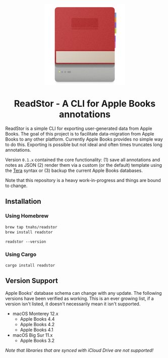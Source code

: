 <p align="center"><img src="./extra/logo/logo-256.png"></p>
<h1 align="center">ReadStor - A CLI for Apple Books annotations</h1>

ReadStor is a simple CLI for exporting user-generated data from Apple Books. The
goal of this project is to facilitate data-migration from Apple Books to any
other platform. Currently Apple Books provides no simple way to do this.
Exporting is possible but not ideal and often times truncates long annotations.

Version `0.1.x` contained the core functionality: (1) save all annotations and
notes as JSON (2) render them via a custom (or the default) template using the
[Tera][tera] syntax or (3) backup the current Apple Books databases.

Note that this repository is a heavy work-in-progress and things are bound to
change.

<!-- TODO: Un-comment when v0.3.0 is live.

## Usage

See the [documentation][documentation] for usage information.

-->

## Installation

### Using Homebrew

<!-- TODO: Un-comment when v0.3.0 is live.

```console
brew tap tnahs/formulas
brew install readstor
```
-->

```console
brew tap tnahs/readstor
brew install readstor
```

```console
readstor --version
```

### Using Cargo

```console
cargo install readstor
```

## Version Support

Apple Books' database schema can change with any update. The following versions
have been verified as working. This is an ever growing list, if a version isn't
listed, it doesn't necessarily mean it isn't supported.

- macOS Monterey 12.x
  - Apple Books 4.4
  - Apple Books 4.2
  - Apple Books 4.1
- macOS Big Sur 11.x
  - Apple Books 3.2

_Note that libraries that are synced with iCloud Drive are not supported!_

[tera]: https://tera.netlify.app/
[documentation]: https://tnahs.github.io/readstor/
